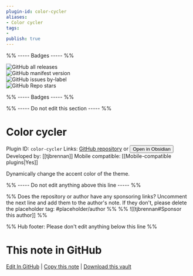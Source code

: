 ```yaml
---
plugin-id: color-cycler
aliases:
- Color cycler
tags: 
- 
publish: true
---
```


%% ----- Badges ----- %%

![GitHub all releases](https://img.shields.io/github/downloads/tjbrennan/obsidian-color-cycler/total?color=573E7A&logo=github&style=for-the-badge)   
![GitHub manifest version](https://img.shields.io/github/manifest-json/v/tjbrennan/obsidian-color-cycler?color=573E7A&logo=github&style=for-the-badge)   
![GitHub issues by-label](https://img.shields.io/github/issues/tjbrennan/obsidian-color-cycler/help%20wanted?color=573E7A&logo=github&style=for-the-badge)   
![GitHub Repo stars](https://img.shields.io/github/stars/tjbrennan/obsidian-color-cycler?color=573E7A&logo=github&style=for-the-badge)

%% ----- Badges ----- %%

%% ----- Do not edit this section ----- %%

# Color cycler

Plugin ID: `color-cycler`
Links: [GitHub repository](https://github.com/tjbrennan/obsidian-color-cycler) or [<button id=HH>Open in Obsidian</button>](obsidian://show-plugin?id=color-cycler)
Developed by: [[tjbrennan]]
Mobile compatible: [[Mobile-compatible plugins|Yes]]

Dynamically change the accent color of the theme.

%% ----- Do not edit anything above this line ----- %% 

%% Does the repository or author have any sponsoring links? Uncomment the next line and add them to the author's note. If they don't, please delete the placeholder tag: #placeholder/author %%
%% ![[tjbrennan#Sponsor this author]] %%

%% Hub footer: Please don't edit anything below this line %%

# This note in GitHub

<span class="git-footer">[Edit In GitHub](https://github.dev/obsidian-community/obsidian-hub/blob/main/02%20-%20Community%20Expansions/02.05%20All%20Community%20Expansions/Plugins/color-cycler.md "git-hub-edit-note") | [Copy this note](https://raw.githubusercontent.com/obsidian-community/obsidian-hub/main/02%20-%20Community%20Expansions/02.05%20All%20Community%20Expansions/Plugins/color-cycler.md "git-hub-copy-note") | [Download this vault](https://github.com/obsidian-community/obsidian-hub/archive/refs/heads/main.zip "git-hub-download-vault") </span>
